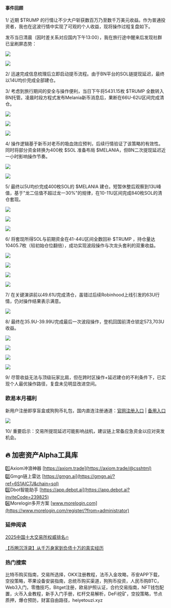 #### 事件回顾
1/ 近期 $TRUMP 的行情让不少大户斩获数百万乃至数千万美元收益。作为普通投资者，我也在这波行情中实现了可观的个人收益，现将操作过程复盘如下。

发币当日清晨（因时差关系对应国内下午13:00），我在旅行途中醒来后发现社群已呈刷屏态势：

![](https://ac63e02.webp.li/trump-50wu-001.jpeg)

![](https://ac63e02.webp.li/trump-50wu-002.jpeg)

2/ 迅速完成信息梳理后立即启动提币流程。由于BN平台的SOL链提现延迟，最终以14U均价完成全部建仓。

3/ 考虑到旅行期间的安全与操作便利，当日下午将5431.15枚 $TRUMP 全数转入BN托管。凌晨时段方程式发布Melania新币消息后，果断在66U-62U区间完成清仓。

![](https://ac63e02.webp.li/trump-50wu-003.jpeg)

![](https://ac63e02.webp.li/trump-50wu-004.jpeg)

![](https://ac63e02.webp.li/trump-50wu-005.jpeg)

4/ 操作逻辑基于新币对老币的吸血效应预判，后续行情验证了该策略的有效性。同时将部分资金转换为400枚 $SOL 准备布局 $MELANIA，但BN二次提现延迟近一小时影响操作节奏。

![](https://ac63e02.webp.li/trump-50wu-006.jpeg)

![](https://ac63e02.webp.li/trump-50wu-007.jpeg)

5/ 最终以5U均价完成400枚SOL的 $MELANIA 建仓。短暂休整后观察到13U峰值，基于"龙二估值不超过龙一30%"的规律，在10-11U区间完成840枚SOL的清仓套现。

![](https://ac63e02.webp.li/trump-50wu-008.jpeg)

![](https://ac63e02.webp.li/trump-50wu-009.jpeg)

![](https://ac63e02.webp.li/trump-50wu-010.jpeg)

6/ 将套现所得SOL与前期资金在41-44U区间全数回补 $TRUMP ，持仓量达10405.7枚（较初始仓位翻倍），成功实现波段操作与次龙头套利的双重收益。

![](https://ac63e02.webp.li/trump-50wu-011.jpeg)

![](https://ac63e02.webp.li/trump-50wu-012.jpeg)

![](https://ac63e02.webp.li/trump-50wu-013.jpeg)

![](https://ac63e02.webp.li/trump-50wu-014.jpeg)

7/ 在关键演讲前以49.61U完成清仓，虽错过后续Robinhood上线引发的63U行情，仍对操作结果表示满意。

![](https://ac63e02.webp.li/trump-50wu-015.jpeg)

8/ 最终在35.9U-39.99U完成最后一次波段操作，登机回国前清仓锁定573,703U收益。

![](https://ac63e02.webp.li/trump-50wu-016.jpeg)

![](https://ac63e02.webp.li/trump-50wu-017.jpeg)

![](https://ac63e02.webp.li/trump-50wu-018.jpeg)

![](https://ac63e02.webp.li/trump-50wu-019.jpeg)

9/ 尽管收益无法与顶级玩家比肩，但在跨时区操作+延迟建仓的不利条件下，已实现个人最优操作路径，复盘未见明显改进空间。

### 欧易本月福利
新用户注册即享盲盒或狗狗币礼包，国内直连注册通道：[官网注册入口](https://www.okx.com/zh-hans/join/74873351) | [备用入口](https://www.chouyi.world/zh-hans/join/18639032)

[![](https://fe095ec.webp.li/top-10-exchanges-001.jpg)](https://www.chouyi.world/zh-hans/join/18639032)

10/ 重要启示：交易所提现延迟可能影响战机，建议链上常备应急资金以应对突发机会。

## 🔥 加密资产Alpha工具库
1️⃣Axiom冲浪神器 [https://axiom.trade](https://axiom.trade/@csshtml)  
2️⃣Gmgn链上雷达 [https://gmgn.ai](https://gmgn.ai/?ref=6S1AIC7J&chain=sol)  
3️⃣Dbot智能助手 [https://app.debot.ai](https://app.debot.ai?inviteCode=239825)  
4️⃣Morelogin多开方案 [www.morelogin.com](https://www.morelogin.com/register/?from=administrator)  

### 延伸阅读
[2025中国十大交易所权威排名🔥](https://btc8848.com/top-10-exchanges/)

[【币圈沉浮录】从千万身家到负债十万的真实经历](https://heiyetouzi.xyz/biquanstory001/)

### 热门搜索
比特币购买指南，交易所选择，OKX注册教程，法币入金攻略，币安APP下载，空投策略，苹果设备安装指南，总统币购买渠道，狗狗币投资，人民币购BTC，Web3入门，零撸技巧，Bitget注册，欧易护照认证，合约交易指南，NFT钱包配置，火币入金教程，新手入门手册，杠杆交易解析，DeFi挖矿，空投策略，节点质押，爆仓预防，财富自由路径，heiyetouzi.xyz